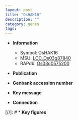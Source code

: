 ```yaml
---
layout: post
title: "OsHAK16"
description: ""
category: genes
tags: 
---
```


* **Information**  
    + Symbol: OsHAK16  
    + MSU: [LOC_Os03g37840](http://rice.uga.edu/cgi-bin/ORF_infopage.cgi?orf=LOC_Os03g37840)  
    + RAPdb: [Os03g0575200](http://rapdb.dna.affrc.go.jp/viewer/gbrowse_details/irgsp1?name=Os03g0575200)  

* **Publication**  

* **Genbank accession number**  

* **Key message**  

* **Connection**  

[//]: # * **Key figures**  


